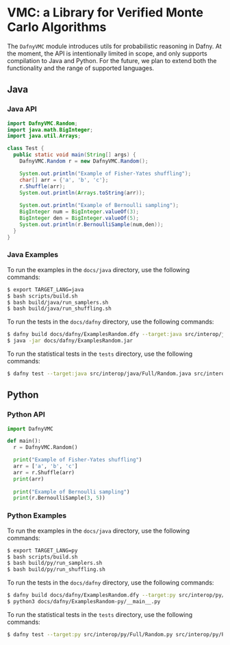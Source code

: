 # VMC: a Library for Verified Monte Carlo Algorithms

The `DafnyVMC` module introduces utils for probabilistic reasoning in Dafny. At the moment, the API is intentionally limited in scope, and only supports compilation to Java and Python. For the future, we plan to extend both the functionality and the range of supported languages.


## Java

### Java API

```java
import DafnyVMC.Random;
import java.math.BigInteger;
import java.util.Arrays;

class Test {
  public static void main(String[] args) {
    DafnyVMC.Random r = new DafnyVMC.Random();

    System.out.println("Example of Fisher-Yates shuffling");
    char[] arr = {'a', 'b', 'c'};
    r.Shuffle(arr);
    System.out.println(Arrays.toString(arr));
  
    System.out.println("Example of Bernoulli sampling");
    BigInteger num = BigInteger.valueOf(3);
    BigInteger den = BigInteger.valueOf(5);
    System.out.println(r.BernoulliSample(num,den));
  }
}
```

### Java Examples

To run the examples in the `docs/java` directory, use the following commands:

```bash
$ export TARGET_LANG=java
$ bash scripts/build.sh
$ bash build/java/run_samplers.sh
$ bash build/java/run_shuffling.sh
```

To run the tests in the `docs/dafny` directory, use the following commands:

```bash
$ dafny build docs/dafny/ExamplesRandom.dfy --target:java src/interop/java/Full/Random.java src/interop/java/Part/Random.java dfyconfig.toml --no-verify
$ java -jar docs/dafny/ExamplesRandom.jar
```

To run the statistical tests in the `tests` directory, use the following commands:

```bash
$ dafny test --target:java src/interop/java/Full/Random.java src/interop/java/Part/Random.java tests/TestsRandom.dfy tests/Tests.dfy dfyconfig.toml --no-verify
```


## Python

### Python API

```py
import DafnyVMC

def main():
  r = DafnyVMC.Random()

  print("Example of Fisher-Yates shuffling")
  arr = ['a', 'b', 'c']
  arr = r.Shuffle(arr)
  print(arr)
  
  print("Example of Bernoulli sampling")
  print(r.BernoulliSample(3, 5))
```

### Python Examples

To run the examples in the `docs/java` directory, use the following commands:

```bash
$ export TARGET_LANG=py
$ bash scripts/build.sh
$ bash build/py/run_samplers.sh
$ bash build/py/run_shuffling.sh
```

To run the tests in the `docs/dafny` directory, use the following commands:

```bash
$ dafny build docs/dafny/ExamplesRandom.dfy --target:py src/interop/py/Full/Random.py src/interop/py/Part/Random.py dfyconfig.toml --no-verify
$ python3 docs/dafny/ExamplesRandom-py/__main__.py
```

To run the statistical tests in the `tests` directory, use the following commands:

```bash
$ dafny test --target:py src/interop/py/Full/Random.py src/interop/py/Part/Random.py tests/TestsRandom.dfy tests/Tests.dfy dfyconfig.toml --no-verify
```



